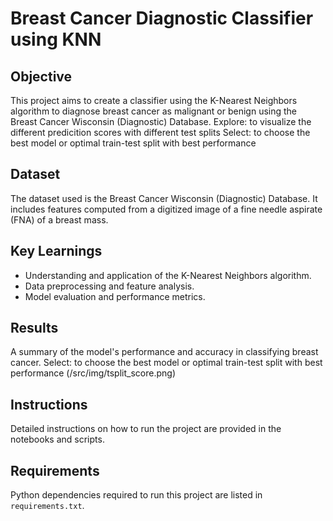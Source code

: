 # Breast Cancer Diagnostic Classifier using KNN

## Objective
This project aims to create a classifier using the K-Nearest Neighbors algorithm to diagnose breast cancer as malignant or benign using the Breast Cancer Wisconsin (Diagnostic) Database.
Explore: to visualize the different predicition scores with different test splits
Select: to choose the best model or optimal train-test split with best performance

## Dataset
The dataset used is the Breast Cancer Wisconsin (Diagnostic) Database. It includes features computed from a digitized image of a fine needle aspirate (FNA) of a breast mass.

## Key Learnings
- Understanding and application of the K-Nearest Neighbors algorithm.
- Data preprocessing and feature analysis.
- Model evaluation and performance metrics.

## Results
A summary of the model's performance and accuracy in classifying breast cancer.
Select: to choose the best model or optimal train-test split with best performance
(/src/img/tsplit_score.png)

## Instructions
Detailed instructions on how to run the project are provided in the notebooks and scripts.

## Requirements
Python dependencies required to run this project are listed in `requirements.txt`.

